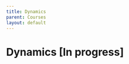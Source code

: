 ```yaml
---
title: Dynamics
parent: Courses
layout: default
---
```

# Dynamics [In progress]
<!-- 
Let us start by introducing the projection of the world to an image plane. Assume that a point in the world $(X, Y, Z)$ has coordinates $(X_{ci}, Y_{ci}, Z_{ci})$ with respect to the coordinate system of a camera $c_i$, related to each other by the following transformation:

$$\begin{pmatrix} X_{ci} \\ Y_{ci} \\ Z_{ci} \end{pmatrix} = R_i \begin{pmatrix} X \\ Y \\ Z \\ 1 \end{pmatrix} + T_i$$

where $R_i$ is a rotation matrix whose columns are the world axes with respect to the camera. The translation vector $T_i$ is starting from the origin of the camera and ending at the origin of the world coordinate system.

The rotation matrix is orthogonal, $R^T R = I\$, with determinant one. We assume that the center of projection is the origin of the coordinate system and that the optical axis is the $Z_{ci}$ axis of the camera. If we assume that the image plane is the plane $Z_{ci} = 1$, then the image coordinates $(x_i, y_i)$ are given by:

$$
x_i = \frac{X_{ci}}{Z_{ci}}, \quad y_i = \frac{Y_{ci}}{Z_{ci}} \tag{32.2}
$$

In practice, what we measure are the pixel coordinates $(u_i, v_i)$ in the image, which are related to the image coordinates $(x_i, y_i)$ with the affine transformation:

$$
u_i = f (\alpha x_i + \beta y_i + c_u), \quad v_i = f(y_i + c_v) \tag{32.3}
$$

where $f$ is the distance of the image plane to the projection center measured in pixels. It is also called the focal length, because they are considered approximately equal. The aspect ratio $\alpha$ is a scaling induced by nonsquare sensor cells or different sampling rates horizontally and vertically. The skew factor $\beta$ accounts for a shearing induced by a nonperfectly frontal image plane. The image center $(c_u, c_v)$ is the point of intersection of the image plane with the optical axis, called the image center. These five parameters are called intrinsic parameters, and the process of recovering them is called intrinsic calibration. Upon recovering them, we can talk about a calibrated system, and we can work with the image coordinates $(x_i, y_i)$ instead of the pixel coordinates $(u_i, v_i)$.

In many vision systems, particularly on mobile robots, wide-angle lenses introduce a radial distortion around the image center, which can be modeled polynomially:

$$
x_{dist} = x_i \left(1 + k_1 r + k_2 r^2 + k_3 r^3 + \dots \right)
$$

$$
y_{dist} = y_i \left(1 + k_1 r + k_2 r^2 + k_3 r^3 + \dots \right)
$$

$$
r^2 = x_i^2 + y_i^2
$$

We temporarily assume that the image center is at $(0,0)$. The image coordinates $(x_i, y_i)$ in equation (32.3) should be replaced with the distorted coordinates $(x_{dist}, y_{dist})$.
 -->
